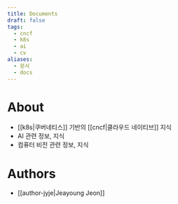 ```yaml
---
title: Documents
draft: false
tags:
  - cncf
  - k8s
  - ai
  - cv
aliases:
  - 문서
  - docs
---
```

# About
- [[k8s|쿠버네티스]] 기반의 [[cncf|클라우드 네이티브]] 지식
- AI 관련 정보, 지식
- 컴퓨터 비전 관련 정보, 지식


# Authors
- [[author-jyje|Jeayoung Jeon]]
